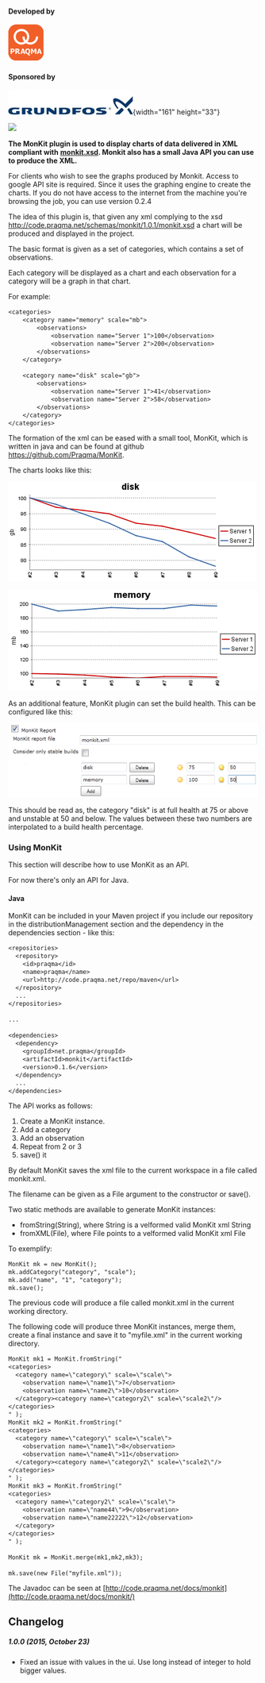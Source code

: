 #### Developed by

![](docs/images/praqmalogo.png)

#### Sponsored by

![](docs/images/grundfos_logo.jpg){width="161"
height="33"}

![](http://www.novonordisk.dk/Images/apis.png)

**The MonKit plugin is used to display charts of data delivered in XML
compliant with**
**[monkit.xsd](http://code.praqma.net/schemas/monkit/1.0.1/monkit.xsd).
Monkit also has a small Java API you can use to produce the XML.**

For clients who wish to see the graphs produced by Monkit. Access to
google API site is required. Since it uses the graphing engine to create
the charts. If you do not have access to the internet from the machine
you're browsing the job, you can use version 0.2.4

The idea of this plugin is, that given any xml complying to the xsd
<http://code.praqma.net/schemas/monkit/1.0.1/monkit.xsd> a chart will be
produced and displayed in the project.

The basic format is given as a set of categories, which contains a set
of observations.

Each category will be displayed as a chart and each observation for a
category will be a graph in that chart.

For example:

``` syntaxhighlighter-pre
<categories>
    <category name="memory" scale="mb">
        <observations>
            <observation name="Server 1">100</observation>
            <observation name="Server 2">200</observation>
        </observations>
    </category>
    
    <category name="disk" scale="gb">
        <observations>
            <observation name="Server 1">41</observation>
            <observation name="Server 2">58</observation>
        </observations>
    </category>
</categories>
```

The formation of the xml can be eased with a small tool, MonKit, which
is written in java and can be found at github
<https://github.com/Praqma/MonKit>.

The charts looks like this:

![](docs/images/disk.png)

![](docs/images/memory.png)

As an additional feature, MonKit plugin can set the build health. This
can be configured like this:

![](docs/images/configure2.png)

This should be read as, the category "disk" is at full health at 75 or
above and unstable at 50 and below. The values between these two numbers
are interpolated to a build health percentage.

### Using MonKit

This section will describe how to use MonKit as an API.

For now there's only an API for Java.

#### Java

MonKit can be included in your Maven project if you include our
repository in the distributionManagement section and the dependency in
the dependencies section - like this:

``` syntaxhighlighter-pre
<repositories>
  <repository>
    <id>praqma</id>
    <name>praqma</name>
    <url>http://code.praqma.net/repo/maven</url>
  </repository>
  ...
</repositories>

...

<dependencies>
  <dependency>
    <groupId>net.praqma</groupId>
    <artifactId>monkit</artifactId>
    <version>0.1.6</version>
  </dependency>
  ...
</dependencies>
```

The API works as follows:

1.  Create a MonKit instance.
2.  Add a category
3.  Add an observation
4.  Repeat from 2 or 3
5.  save() it

By default MonKit saves the xml file to the current workspace in a file
called monkit.xml.

The filename can be given as a File argument to the constructor or
save().

Two static methods are available to generate MonKit instances:

-   fromString(String), where String is a velformed valid MonKit xml
    String
-   fromXML(File), where File points to a velformed valid MonKit xml
    File

To exemplify:

``` syntaxhighlighter-pre
MonKit mk = new MonKit();
mk.addCategory("category", "scale");
mk.add("name", "1", "category");
mk.save();
```

The previous code will produce a file called monkit.xml in the current
working directory.

The following code will produce three MonKit instances, merge them,
create a final instance and save it to "myfile.xml" in the current
working directory.

``` syntaxhighlighter-pre
MonKit mk1 = MonKit.fromString("
<categories>
  <category name=\"category\" scale=\"scale\">
    <observation name=\"name1\">7</observation>
    <observation name=\"name2\">10</observation>
  </category><category name=\"category2\" scale=\"scale2\"/>
</categories>
" );
MonKit mk2 = MonKit.fromString("
<categories>
  <category name=\"category\" scale=\"scale\">
    <observation name=\"name1\">8</observation>
    <observation name=\"name4\">11</observation>
  </category><category name=\"category2\" scale=\"scale2\"/>
</categories>
" );
MonKit mk3 = MonKit.fromString("
<categories>
  <category name=\"category2\" scale=\"scale\">
    <observation name=\"name44\">9</observation>
    <observation name=\"name22222\">12</observation>
  </category>
</categories>
" );

MonKit mk = MonKit.merge(mk1,mk2,mk3);

mk.save(new File("myfile.xml"));
```

The Javadoc can be seen at
[http://code.praqma.net/docs/monkit](http://code.praqma.net/docs/monkit/)

## Changelog

##### 1.0.0 (2015, October 23)

-   Fixed an issue with values in the ui. Use long instead of integer to
    hold bigger values.
